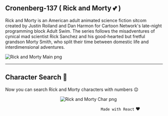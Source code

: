## Cronenberg-137 ( Rick and Morty :two_hearts: )


Rick and Morty is an American adult animated science fiction sitcom created by Justin Roiland and Dan Harmon for Cartoon Network's late-night programming block Adult Swim. The series follows the misadventures of cynical mad scientist Rick Sanchez and his good-hearted but fretful grandson Morty Smith, who split their time between domestic life and interdimensional adventures.

![Rick and Morty Main png](https://github.com/amal-san/cronenberg-137/blob/master/rickandmorty.png)


<hr>

## Character Search  :thinking:

Now you can search Rick and Morty characters with numbers :relieved: 

&emsp;&emsp;&emsp;&emsp;&emsp;&emsp;&emsp;&emsp;&emsp;&emsp; &emsp;&emsp;  ![Rick and Morty Char png](https://github.com/amal-san/cronenberg-137/blob/master/rickandmortysearch.png)


&emsp;&emsp;&emsp;&emsp;&emsp;&emsp;&emsp;&emsp;&emsp;&emsp; &emsp;&emsp; &emsp;&emsp;&emsp;&emsp;&emsp;&emsp;&emsp;&emsp;&emsp; `Made with React` :heart:
